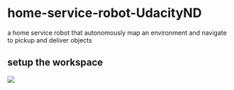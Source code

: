 # home-service-robot-UdacityND
a home service robot that autonomously map an environment and navigate to pickup and deliver objects

## setup the workspace
<img src="home-service-robot/home-service-robot.gif" />
